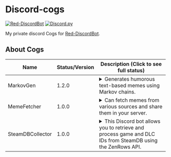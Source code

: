# Discord-cogs
[![Red-DiscordBot](https://img.shields.io/badge/Red--DiscordBot-V3-red.svg)](https://github.com/Cog-Creators/Red-DiscordBot)
[![Discord.py](https://img.shields.io/badge/Discord.py-rewrite-blue.svg)](https://github.com/Rapptz/discord.py/tree/rewrite)

My private discord Cogs for [Red-DiscordBot](https://github.com/Cog-Creators/Red-DiscordBot/tree/V3/develop).

## About Cogs
| Name            | Status/Version   | Description (Click to see full status)                                                                                                                                                                                                                                                                                                                                                        
|-----------------|------------------|------------------------------------------------------------------------------------------------------------------------------------------------------------------------------------------------------------------------------------------------
| MarkovGen       | 1.2.0            | <details><summary>Generates humorous text-based memes using Markov chains.</summary>It can create memes in various styles, including demotivational posters, Paulo Coelho quotes, Gru from "Despicable Me," and comic-style captions.</details>
| MemeFetcher     | 1.0.0            | <details><summary>Can fetch memes from various sources and share them in your server.</summary>You can customize the meme type or leave it to choose a random one.</details>
| SteamDBCollector| 1.0.0            | <details><summary>This Discord bot allows you to retrieve and process game and DLC IDs from SteamDB using the ZenRows API.</summary>You can provide a list of game IDs, and the bot will fetch information about those games.</details>
